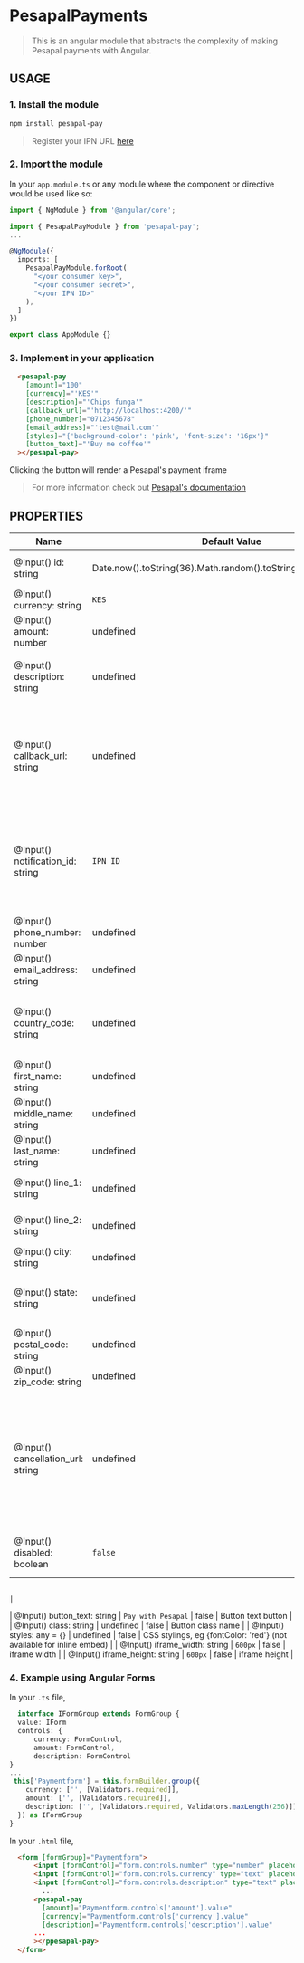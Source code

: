 # PesapalPayments


> This is an angular module that abstracts the complexity of making Pesapal payments with Angular.

## USAGE

### 1. Install the module
```sh
npm install pesapal-pay
```

 > Register your IPN URL [here](https://pay.pesapal.com/iframe/PesapalIframe3/IpnRegistration) 

### 2. Import the module
In your `app.module.ts` or any module where the component or directive would be used like so:

```ts
import { NgModule } from '@angular/core';

import { PesapalPayModule } from 'pesapal-pay';
...

@NgModule({
  imports: [
    PesapalPayModule.forRoot(
      "<your consumer key>",
      "<your consumer secret>",
      "<your IPN ID>"
    ),
  ]
})

export class AppModule {}
```


### 3. Implement in your application
  ```html
    <pesapal-pay
      [amount]="100"  
      [currency]="'KES'" 
      [description]="'Chips funga'" 
      [callback_url]="'http://localhost:4200/'" 
      [phone_number]="0712345678" 
      [email_address]="'test@mail.com'" 
      [styles]="{'background-color': 'pink', 'font-size': '16px'}"
      [button_text]="'Buy me coffee'"
    ></pesapal-pay>
  ```
   Clicking the button will render a Pesapal's payment iframe
  > For more information check out [Pesapal's documentation](https://developer.pesapal.com)



 ## PROPERTIES

| Name                                | Default Value                                                   | Required | Description                                                                                                            |
|-------------------------------------|-----------------------------------------------------------------|----------|------------------------------------------------------------------------------------------------------------------------|
| @Input() id: string                 | Date.now().toString(36).Math.random().toString(36).substring(2) | true     | Unique merchant reference                                                                                              |
| @Input() currency: string           | `KES`                                                           | true     | Transaction currency                                                                                                   |
| @Input() amount: number             | undefined                                                       | true     | Amount to be processed.                                                                                                |
| @Input() description: string        | undefined                                                       | true     | Order description. `maximum - 100 characters`                                                                          |
| @Input() callback_url: string       | undefined                                                       | true     | A valid URL which Pesapal will redirect your clients to processing the payment.                                        |
| @Input() notification_id: string    | `IPN ID`                                                        | true     | An IPN URL which Pesapal will send notifications to after payments have been processed.                                |
| @Input() phone_number: number       | undefined                                                       | true     | Customer's phone number                                                                                                |
| @Input() email_address: string      | undefined                                                       | true     | Customer's email address                                                                                               |
| @Input() country_code: string       | undefined                                                       | false    | 2 characters long country code in `[ISO 3166-1]`                                                                       |
| @Input() first_name: string         | undefined                                                       | false    | Customer's first name                                                                                                  |
| @Input() middle_name: string        | undefined                                                       | false    | Customer's middle name                                                                                                 |
| @Input() last_name: string          | undefined                                                       | false    | Customer's last name                                                                                                   |
| @Input() line_1: string             | undefined                                                       | false    | Customer's main address                                                                                                |
| @Input() line_2: string             | undefined                                                       | false    | Customer's alternative address                                                                                         |
| @Input() city: string               | undefined                                                       | false    | Customer's city                                                                                                        |
| @Input() state: string              | undefined                                                       | false    | Customer's state Maximum - `3 characters`                                                                              |
| @Input() postal_code: string        | undefined                                                       | false    | Customer's postal code                                                                                                 |
| @Input() zip_code: string           | undefined                                                       | false    | Customer's zip code                                                                                                    |
| @Input() cancellation_url: string   | undefined                                                       | false    | A valid URL which Pesapal will redirect your clients to incase they click on cancel request while on the Payment link. |
| @Input() disabled: boolean          | `false`                                                         | false    | Whether the component is disabled.

                                                                                   |
| @Input() button_text: string        | `Pay with Pesapal`                                              | false    | Button text button                                                                                                     |
| @Input() class: string              | undefined                                                       | false    | Button class name                                                                                                      |
| @Input() styles: any = {}           | undefined                                                       | false    | CSS stylings, eg {fontColor: 'red'} (not available for inline embed)                                                   |
| @Input() iframe_width: string       | `600px`                                                         | false    | iframe width                                                                                                           |
| @Input() iframe_height: string      | `600px`                                                         | false    | iframe height                                                                                                          |




  ### 4. Example using Angular Forms
  In your `.ts` file,
  ```ts
    interface IFormGroup extends FormGroup {
    value: IForm
    controls: {
        currency: FormControl,
        amount: FormControl,
        description: FormControl
  }
  ...
   this['Paymentform'] = this.formBuilder.group({
      currency: ['', [Validators.required]],
      amount: ['', [Validators.required]],
      description: ['', [Validators.required, Validators.maxLength(256)]]
    }) as IFormGroup
}
  ```
In your `.html` file,

  ```html
    <form [formGroup]="Paymentform">
        <input [formControl]="form.controls.number" type="number" placeholder="amount">
        <input [formControl]="form.controls.currency" type="text" placeholder="currency">
        <input [formControl]="form.controls.description" type="text" placeholder="description">
          ...
        <pesapal-pay 
          [amount]="Paymentform.controls['amount'].value"  
          [currency]="Paymentform.controls['currency'].value" 
          [description]="Paymentform.controls['description'].value" 
        ...
        ></ppesapal-pay>
    </form>
  ```
